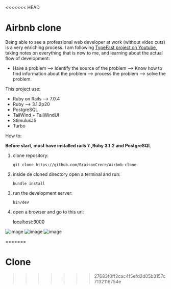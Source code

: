<<<<<<< HEAD
# Airbnb clone

Being able to see a professional web developer at work (without video cuts) is a very enriching process.
I am following [TypeFast project on Youtube](https://www.youtube.com/playlist?list=PLCawOXF4xaJK1_-KVgXyREULRVy_W_1pe), taking notes on everything that is new to me, and learning about the actual flow of development:
- Have a problem --> Identify the source of the problem --> Know how to find information about the problem --> process the problem --> solve the problem.

This project use:
* Ruby on Rails --> 7.0.4
* Ruby --> 3.1.2p20
* PostgreSQL
* TailWind + TailWindUI
* StimulusJS
* Turbo

How to:

**Before start, must have installed rails 7 ,Ruby 3.1.2 and PostgreSQL**
1. clone repository:

    `git clone https://github.com/BraisonCrece/Airbnb-clone`
2. inside de cloned directory open a terminal and run:

    `bundle install`
3. run the development server:

    `bin/dev`
4. open a browser and go to this url:

    [localhost:3000](http://localhost:3000)


![image](https://user-images.githubusercontent.com/104019638/206401420-d624f945-02fd-4554-8504-961fbb86d710.png)
![image](https://user-images.githubusercontent.com/104019638/206401508-4081ade8-f754-49dc-9ee5-1c67b6c56d9e.png)
![image](https://user-images.githubusercontent.com/104019638/206401550-4155a36d-d161-4d6d-8c45-09e2073b994c.png)


=======
# Clone
>>>>>>> 27683f0ff2cac4f5efd2d05b3157c7132116754e
